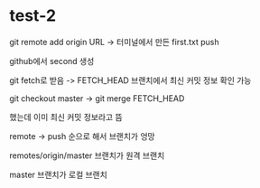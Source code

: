 # test-2
<p>git remote add origin URL -> 터미널에서 만든 first.txt push
<p>github에서 second 생성
<p>git fetch로 받음 -> FETCH_HEAD 브랜치에서 최신 커밋 정보 확인 가능
<p>git checkout master -> git merge FETCH_HEAD
<p>했는데 이미 최신 커밋 정보라고 뜸
<p>remote -> push 순으로 해서 브랜치가 엉망
<p> remotes/origin/master 브랜치가 원격 브랜치
<p> master 브랜치가 로컬 브랜치
